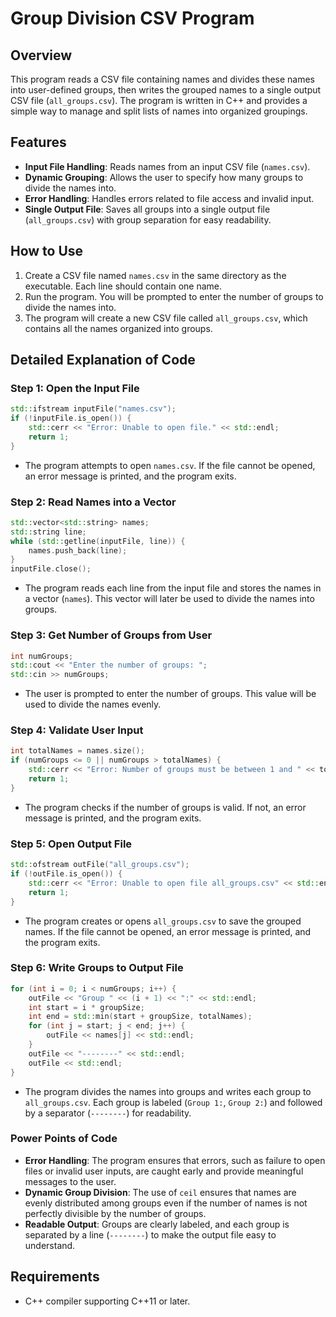 # Group Division CSV Program

## Overview

This program reads a CSV file containing names and divides these names into user-defined groups, then writes the grouped names to a single output CSV file (`all_groups.csv`). The program is written in C++ and provides a simple way to manage and split lists of names into organized groupings.

## Features

- **Input File Handling**: Reads names from an input CSV file (`names.csv`).
- **Dynamic Grouping**: Allows the user to specify how many groups to divide the names into.
- **Error Handling**: Handles errors related to file access and invalid input.
- **Single Output File**: Saves all groups into a single output file (`all_groups.csv`) with group separation for easy readability.

## How to Use

1. Create a CSV file named `names.csv` in the same directory as the executable. Each line should contain one name.
2. Run the program. You will be prompted to enter the number of groups to divide the names into.
3. The program will create a new CSV file called `all_groups.csv`, which contains all the names organized into groups.

## Detailed Explanation of Code

### Step 1: Open the Input File

```cpp
std::ifstream inputFile("names.csv");
if (!inputFile.is_open()) {
    std::cerr << "Error: Unable to open file." << std::endl;
    return 1;
}
```

- The program attempts to open `names.csv`. If the file cannot be opened, an error message is printed, and the program exits.

### Step 2: Read Names into a Vector

```cpp
std::vector<std::string> names;
std::string line;
while (std::getline(inputFile, line)) {
    names.push_back(line);
}
inputFile.close();
```

- The program reads each line from the input file and stores the names in a vector (`names`). This vector will later be used to divide the names into groups.

### Step 3: Get Number of Groups from User

```cpp
int numGroups;
std::cout << "Enter the number of groups: ";
std::cin >> numGroups;
```

- The user is prompted to enter the number of groups. This value will be used to divide the names evenly.

### Step 4: Validate User Input

```cpp
int totalNames = names.size();
if (numGroups <= 0 || numGroups > totalNames) {
    std::cerr << "Error: Number of groups must be between 1 and " << totalNames << "." << std::endl;
    return 1;
}
```

- The program checks if the number of groups is valid. If not, an error message is printed, and the program exits.

### Step 5: Open Output File

```cpp
std::ofstream outFile("all_groups.csv");
if (!outFile.is_open()) {
    std::cerr << "Error: Unable to open file all_groups.csv" << std::endl;
    return 1;
}
```

- The program creates or opens `all_groups.csv` to save the grouped names. If the file cannot be opened, an error message is printed, and the program exits.

### Step 6: Write Groups to Output File

```cpp
for (int i = 0; i < numGroups; i++) {
    outFile << "Group " << (i + 1) << ":" << std::endl;
    int start = i * groupSize;
    int end = std::min(start + groupSize, totalNames);
    for (int j = start; j < end; j++) {
        outFile << names[j] << std::endl;
    }
    outFile << "--------" << std::endl;
    outFile << std::endl;
}
```

- The program divides the names into groups and writes each group to `all_groups.csv`. Each group is labeled (`Group 1:`, `Group 2:`) and followed by a separator (`--------`) for readability.

### Power Points of Code

- **Error Handling**: The program ensures that errors, such as failure to open files or invalid user inputs, are caught early and provide meaningful messages to the user.
- **Dynamic Group Division**: The use of `ceil` ensures that names are evenly distributed among groups even if the number of names is not perfectly divisible by the number of groups.
- **Readable Output**: Groups are clearly labeled, and each group is separated by a line (`--------`) to make the output file easy to understand.

## Requirements

- C++ compiler supporting C++11 or later.
